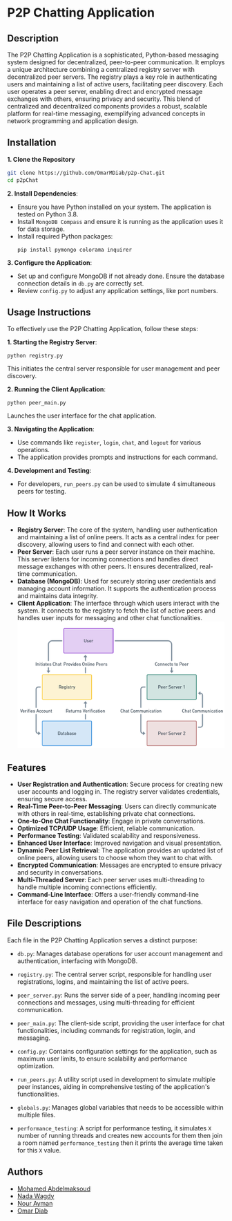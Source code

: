 # P2P Chatting Application

## Description
The P2P Chatting Application is a sophisticated, Python-based messaging system designed for decentralized, peer-to-peer communication. It employs a unique architecture combining a centralized registry server with decentralized peer servers. The registry plays a key role in authenticating users and maintaining a list of active users, facilitating peer discovery. Each user operates a peer server, enabling direct and encrypted message exchanges with others, ensuring privacy and security. This blend of centralized and decentralized components provides a robust, scalable platform for real-time messaging, exemplifying advanced concepts in network programming and application design.

## Installation
**1. Clone the Repository**
```bash
git clone https://github.com/OmarMDiab/p2p-Chat.git
cd p2pChat
```

**2. Install Dependencies**:
- Ensure you have Python installed on your system. The application is tested on Python 3.8.
- Install `MongoDB Compass` and ensure it is running as the application uses it for data storage.
- Install required Python packages:
  ```
  pip install pymongo colorama inquirer
  ```

**3. Configure the Application**:
- Set up and configure MongoDB if not already done. Ensure the database connection details in `db.py` are correctly set.
- Review `config.py` to adjust any application settings, like port numbers.

## Usage Instructions

To effectively use the P2P Chatting Application, follow these steps:

**1. Starting the Registry Server**:
```
python registry.py
```
This initiates the central server responsible for user management and peer discovery.

**2. Running the Client Application**:
```
python peer_main.py
```
Launches the user interface for the chat application.

**3. Navigating the Application**:
- Use commands like `register`, `login`, `chat`, and `logout` for various operations.
- The application provides prompts and instructions for each command.

**4. Development and Testing**:
- For developers, `run_peers.py` can be used to simulate 4 simultaneous peers for testing.

## How It Works
- **Registry Server**: The core of the system, handling user authentication and maintaining a list of online peers. It acts as a central index for peer discovery, allowing users to find and connect with each other.
- **Peer Server**: Each user runs a peer server instance on their machine. This server listens for incoming connections and handles direct message exchanges with other peers. It ensures decentralized, real-time communication.
- **Database (MongoDB)**: Used for securely storing user credentials and managing account information. It supports the authentication process and maintains data integrity.
- **Client Application**: The interface through which users interact with the system. It connects to the registry to fetch the list of active peers and handles user inputs for messaging and other chat functionalities.
![Architecture Diagram](https://github.com/OmarMDiab/p2p-Chat/blob/main/Architecture.png?raw=true)


## Features
- **User Registration and Authentication**: Secure process for creating new user accounts and logging in. The registry server validates credentials, ensuring secure access.
- **Real-Time Peer-to-Peer Messaging**: Users can directly communicate with others in real-time, establishing private chat connections.
- **One-to-One Chat Functionality**: Engage in private conversations.
- **Optimized TCP/UDP Usage**: Efficient, reliable communication.
- **Performance Testing**: Validated scalability and responsiveness.
- **Enhanced User Interface**: Improved navigation and visual presentation.
- **Dynamic Peer List Retrieval**: The application provides an updated list of online peers, allowing users to choose whom they want to chat with.
- **Encrypted Communication**: Messages are encrypted to ensure privacy and security in conversations.
- **Multi-Threaded Server**: Each peer server uses multi-threading to handle multiple incoming connections efficiently.
- **Command-Line Interface**: Offers a user-friendly command-line interface for easy navigation and operation of the chat functions.


## File Descriptions

Each file in the P2P Chatting Application serves a distinct purpose:

- `db.py`: Manages database operations for user account management and authentication, interfacing with MongoDB.

- `registry.py`: The central server script, responsible for handling user registrations, logins, and maintaining the list of active peers.

- `peer_server.py`: Runs the server side of a peer, handling incoming peer connections and messages, using multi-threading for efficient communication.

- `peer_main.py`: The client-side script, providing the user interface for chat functionalities, including commands for registration, login, and messaging.

- `config.py`: Contains configuration settings for the application, such as maximum user limits, to ensure scalability and performance optimization.

- `run_peers.py`: A utility script used in development to simulate multiple peer instances, aiding in comprehensive testing of the application's functionalities.

- `globals.py`: Manages global variables that needs to be accessible within multiple files.

- `performance_testing`: A script for performance testing, it simulates `X` number of running threads and creates new accounts for them then join a room named `performance_testing` then it prints the average time taken for this `X` value.



## Authors
- [Mohamed Abdelmaksoud](https://github.com/helmy162)
- [Nada Wagdy](https://github.com/nadaWagdy)
- [Nour Ayman](https://github.com/NourAbouElMakarem)
- [Omar Diab](https://github.com/OmarMDiab)

